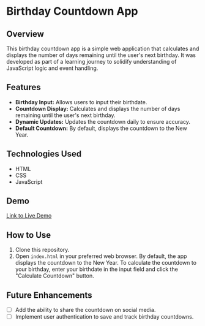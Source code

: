 # Birthday Countdown App

## Overview

This birthday countdown app is a simple web application that calculates and displays the number of days remaining until the user's next birthday. It was developed as part of a learning journey to solidify understanding of JavaScript logic and event handling.

## Features

- **Birthday Input:** Allows users to input their birthdate.
- **Countdown Display:** Calculates and displays the number of days remaining until the user's next birthday.
- **Dynamic Updates:** Updates the countdown daily to ensure accuracy.
- **Default Countdown:** By default, displays the countdown to the New Year.

## Technologies Used

- HTML
- CSS
- JavaScript

## Demo

[Link to Live Demo](https://prinston.github.io/Birthday_countdown-app/)

## How to Use

1. Clone this repository.
2. Open `index.html` in your preferred web browser. By default, the app displays the countdown to the New Year. To calculate the countdown to your birthday, enter your birthdate in the input field and click the "Calculate Countdown" button.

## Future Enhancements

- [ ] Add the ability to share the countdown on social media.
- [ ] Implement user authentication to save and track birthday countdowns.
